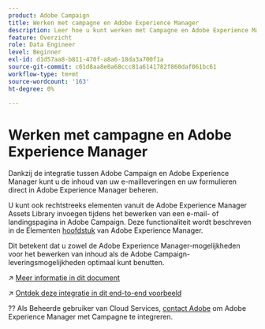 ```yaml
---
product: Adobe Campaign
title: Werken met campagne en Adobe Experience Manager
description: Leer hoe u kunt werken met Campagne en Adobe Experience Manager
feature: Overzicht
role: Data Engineer
level: Beginner
exl-id: d1d57aa8-b811-470f-a8a6-18da3a700f1a
source-git-commit: c61d8aa8e0a68ccc81a6141782f860daf061bc61
workflow-type: tm+mt
source-wordcount: '163'
ht-degree: 0%

---
```


# Werken met campagne en Adobe Experience Manager

Dankzij de integratie tussen Adobe Campaign en Adobe Experience Manager kunt u de inhoud van uw e-mailleveringen en uw formulieren direct in Adobe Experience Manager beheren.

U kunt ook rechtstreeks elementen vanuit de Adobe Experience Manager Assets Library invoegen tijdens het bewerken van een e-mail- of landingspagina in Adobe Campaign. Deze functionaliteit wordt beschreven in de Elementen [hoofdstuk](https://experienceleague.adobe.com/docs/experience-manager-cloud-service/assets/overview.html) van Adobe Experience Manager.

Dit betekent dat u zowel de Adobe Experience Manager-mogelijkheden voor het bewerken van inhoud als de Adobe Campaign-leveringsmogelijkheden optimaal kunt benutten.

↗️ [Meer informatie in dit document](https://experienceleague.adobe.com/docs/experience-manager-65/administering/integration/campaignonpremise.html?lang=en#aem-and-adobe-campaign-integration-workflow)

↗️ [Ontdek deze integratie in dit end-to-end voorbeeld](https://experienceleague.adobe.com/docs/campaign-classic/using/integrating-with-adobe-experience-cloud/adobe-experience-manager/creating-an-experience-manager-newsletter.html?lang=en#integrating-with-adobe-experience-cloud)

?? Als Beheerde gebruiker van Cloud Services, [contact Adobe](../start/campaign-faq.md#support) om Adobe Experience Manager met Campagne te integreren.

